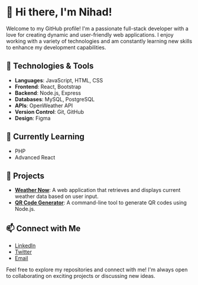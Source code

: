 # 👋 Hi there, I'm Nihad!

Welcome to my GitHub profile! I'm a passionate full-stack developer with a love for creating dynamic and user-friendly web applications. I enjoy working with a variety of technologies and am constantly learning new skills to enhance my development capabilities.

## 🚀 Technologies & Tools
- **Languages**: JavaScript, HTML, CSS
- **Frontend**: React, Bootstrap
- **Backend**: Node.js, Express
- **Databases**: MySQL, PostgreSQL
- **APIs**: OpenWeather API
- **Version Control**: Git, GitHub
- **Design**: Figma

## 🌱 Currently Learning
- PHP
- Advanced React

## 💼 Projects
- **[Weather Now](https://github.com/NihadAbdulNazar/weather-forecast)**: A web application that retrieves and displays current weather data based on user input.
- **[QR Code Generator](https://github.com/NihadAbdulNazar/qr-code-generator)**: A command-line tool to generate QR codes using Node.js.

## 📫 Connect with Me
- [LinkedIn](https://www.linkedin.com/in/your-linkedin-profile)
- [Twitter](https://twitter.com/your-twitter-handle)
- [Email](mailto:your-email@example.com)

Feel free to explore my repositories and connect with me! I'm always open to collaborating on exciting projects or discussing new ideas.
